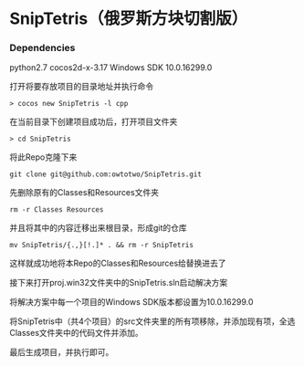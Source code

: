 # SnipTetris（俄罗斯方块切割版）

### Dependencies
python2.7
cocos2d-x-3.17
Windows SDK 10.0.16299.0

打开将要存放项目的目录地址并执行命令

`> cocos new SnipTetris -l cpp`

在当前目录下创建项目成功后，打开项目文件夹

`> cd SnipTetris`

将此Repo克隆下来

`git clone git@github.com:owtotwo/SnipTetris.git`

先删除原有的Classes和Resources文件夹

`rm -r Classes Resources`

并且将其中的内容迁移出来根目录，形成git的仓库

`mv SnipTetris/{.,}[!.]* . && rm -r SnipTetris`

这样就成功地将本Repo的Classes和Resources给替换进去了

接下来打开proj.win32文件夹中的SnipTetris.sln启动解决方案

将解决方案中每一个项目的Windows SDK版本都设置为10.0.16299.0

将SnipTetris中（共4个项目）的src文件夹里的所有项移除，并添加现有项，全选Classes文件夹中的代码文件并添加。

最后生成项目，并执行即可。
